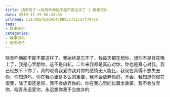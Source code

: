 ```yaml
---
title: 搞笑段子->晓青咋俩能不能不要这样了 | 糗事百科
date: 2019-11-29 06:33:35
urlname: 111cb8545db9c439893c732c27f707ce
tags: 
- 糗事百科
categories:
- 糗事百科
- 搞笑段子
---
```

晓青咋俩能不能不要这样了，我始终是忘不了，我每天都在想你，想你不是挂在嘴上了，我是心里想你，这不是自私，二年来我都是真心对你，你也是真心对我，我己经放不下你了，真的晓青我爱你我对你的感情无人能比，我现在真得不想失去你，你知道吗，你在我心里是多么的重要，我不会放弃你的，不会，我知道你现在恨我，除了恨还是恨，我不会放弃你的，你在我心里的位置太重要，我不会放弃你，晓青永远爱你，永远想你我不会放弃的


